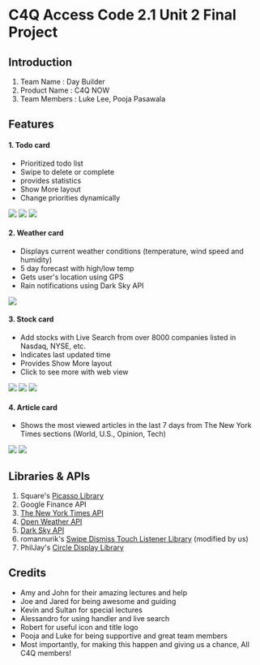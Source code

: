 # C4Q Access Code 2.1 Unit 2 Final Project

## Introduction

1. Team Name : Day Builder
2. Product Name : C4Q NOW
3. Team Members : Luke Lee, Pooja Pasawala



## Features

#### 1. Todo card

* Prioritized todo list
* Swipe to delete or complete
* provides statistics
* Show More layout
* Change priorities dynamically

![](https://github.com/lukesterlee/DayBuilder/blob/master/sample/todo_top.png)
![](https://github.com/lukesterlee/DayBuilder/blob/master/sample/task_add.png)
![](https://github.com/lukesterlee/DayBuilder/blob/master/sample/statistics.png)

#### 2. Weather card

* Displays current weather conditions (temperature, wind speed and humidity)
* 5 day forecast with high/low temp
* Gets user's location using GPS
* Rain notifications using Dark Sky API

![](https://github.com/lukesterlee/DayBuilder/blob/master/sample/front.png)

#### 3. Stock card

* Add stocks with Live Search from over 8000 companies listed in Nasdaq, NYSE, etc.
* Indicates last updated time
* Provides Show More layout
* Click to see more with web view

![](https://github.com/lukesterlee/DayBuilder/blob/master/sample/stock.png)
![](https://github.com/lukesterlee/DayBuilder/blob/master/sample/stock_add.png)
![](https://github.com/lukesterlee/DayBuilder/blob/master/sample/stock_webview.png)

#### 4. Article card

* Shows the most viewed articles in the last 7 days from The New York Times sections (World, U.S., Opinion, Tech)

![](https://github.com/lukesterlee/DayBuilder/blob/master/sample/article_top.png)
![](https://github.com/lukesterlee/DayBuilder/blob/master/sample/article_bottom.png)


## Libraries & APIs

1. Square's [Picasso Library](http://square.github.io/picasso/)
2. Google Finance API
3. [The New York Times API](http://developer.nytimes.com/docs)
4. [Open Weather API](http://openweathermap.org/api)
5. [Dark Sky API](https://developer.forecast.io/docs)
6. romannurik's [Swipe Dismiss Touch Listener Library](https://github.com/romannurik/Android-SwipeToDismiss) (modified by us)
7. PhilJay's [Circle Display Library](https://github.com/PhilJay/CircleDisplay)



## Credits

* Amy and John for their amazing lectures and help
* Joe and Jared for being awesome and guiding
* Kevin and Sultan for special lectures
* Alessandro for using handler and live search
* Robert for useful icon and title logo
* Pooja and Luke for being supportive and great team members
* Most importantly, for making this happen and giving us a chance, All C4Q members!
